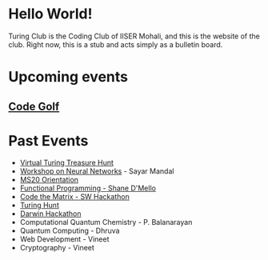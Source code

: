 # Hello World!

Turing Club is the Coding Club of IISER Mohali, and this is the website of the club. Right now, this is a stub and acts simply as a bulletin board.

# Upcoming events

## [Code Golf](./events/cg/cg.md)


# Past Events
- [Virtual Turing Treasure Hunt](https://iiserm.github.io/GTA-Stress-City/)
- [Workshop on Neural Networks](./events/nn.md) - Sayar Mandal
- [MS20 Orientation](orientation/orientation.html)
- [Functional Programming - Shane D'Mello](./events/func.md)
- [Code the Matrix - SW Hackathon](https://iiserm.github.io/schrodinger-week/code-the-matrix)
- [Turing Hunt](https://iiserm.github.io/turing-hunt/)
- [Darwin Hackathon](https://iiserm.github.io/Darwin-Hackathon)
- Computational Quantum Chemistry - P. Balanarayan
- Quantum Computing - Dhruva
- Web Development - Vineet
- Cryptography - Vineet
